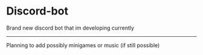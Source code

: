 # Discord-bot
Brand new discord bot that im developing currently <br /> <hr />

Planning to add possibly minigames or music (if still possible)
